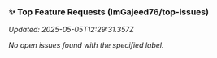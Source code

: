 ### ✨ Top Feature Requests (ImGajeed76/top-issues)

*Updated: 2025-05-05T12:29:31.357Z*

_No open issues found with the specified label._
